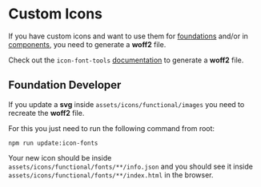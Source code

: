 # Custom Icons

If you have custom icons and want to use them for [foundations](https://www.npmjs.com/package/@db-ui/foundations) and/or in [components](https://www.npmjs.com/package/@db-ui/components), you need to generate a **woff2** file.

Check out the `icon-font-tools` [documentation](https://github.com/db-ui/icon-font-tools?tab=readme-ov-file#generate-icon-fonts) to generate a **woff2** file.

## Foundation Developer

If you update a **svg** inside `assets/icons/functional/images` you need to recreate the **woff2** file.

For this you just need to run the following command from root:

```shell
npm run update:icon-fonts
```

Your new icon should be inside `assets/icons/functional/fonts/**/info.json` and you should see it inside `assets/icons/functional/fonts/**/index.html` in the browser.
